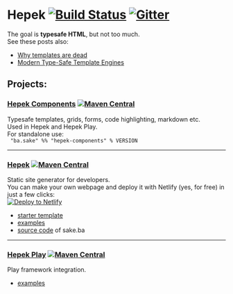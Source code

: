 # Hepek  [![Build Status](	https://img.shields.io/travis/sake92/hepek/master.svg?logo=travis&style=flat-square)](https://travis-ci.org/sake92/hepek) [![Gitter](https://img.shields.io/gitter/room/sake92/hepek.svg?style=flat-square)](https://gitter.im/sake92/hepek?utm_source=badge&utm_medium=badge&utm_campaign=pr-badge&utm_content=badge)

The goal is **typesafe HTML**, but not too much.  
See these posts also: 
- [Why templates are dead](https://codeburst.io/80-of-my-coding-is-doing-this-or-why-templates-are-dead-b640fc149e22)
- [Modern Type-Safe Template Engines](https://dzone.com/articles/modern-type-safe-template-engines)

## Projects:

### [Hepek Components](https://sake92.github.io/hepek/hepek/components/index.html) [![Maven Central](https://img.shields.io/maven-central/v/ba.sake/hepek-components_2.13.svg?style=flat-square&label=Scala+2.13)](https://mvnrepository.com/artifact/ba.sake/hepek-components)
Typesafe templates, grids, forms, code highlighting, markdown etc.  
Used in Hepek and Hepek Play.  
For standalone use:  
<code>
"ba.sake" %% "hepek-components" % VERSION
</code>

---
### [Hepek](https://sake92.github.io/hepek/hepek/index.html)  [![Maven Central](https://img.shields.io/maven-central/v/ba.sake/hepek_2.13.svg?style=flat-square&label=Scala+2.13)](https://mvnrepository.com/artifact/ba.sake/hepek)
Static site generator for developers.  
You can make your own webpage and deploy it with Netlify (yes, for free) in just a few clicks:  
[![Deploy to Netlify](https://www.netlify.com/img/deploy/button.svg)](https://app.netlify.com/start/deploy?repository=https://github.com/sake92/hepek-starter)

- [starter template](https://github.com/sake92/hepek-starter)
- [examples](https://github.com/sake92/hepek-examples)
- [source code](https://github.com/sake92/sake-ba-source) of sake.ba


---
### [Hepek Play](https://sake92.github.io/hepek/hepek/play/index.html)  [![Maven Central](https://img.shields.io/maven-central/v/ba.sake/hepek-play_2.13.svg?style=flat-square&label=Scala+2.13)](https://mvnrepository.com/artifact/ba.sake/hepek-play)
Play framework integration.
- [examples](https://github.com/sake92/play-hepek-example)

